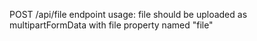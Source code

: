 POST /api/file endpoint usage:
file should be uploaded as multipartFormData with file property named "file"
